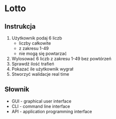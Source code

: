 # Lotto

## Instrukcja

1. Użytkownik podaj 6 liczb
    - liczby całkowite
    - z zakresu 1-49
    - nie mogą się powtarzać
2. Wylosować 6 liczb z zakresu 1-49 bez powtórzeń
3. Sprawdź ilość trafień
4. Pokazać ile użytkownik wygrał
5. Stworzyć walidacje real time

## Słownik
- GUI - graphical user interface
- CLI - command line interface
- API - application programming interface
